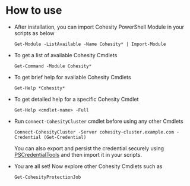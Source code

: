 # How to use

* After installation, you can import Cohesity PowerShell Module in your scripts as below

  ```text
  Get-Module -ListAvailable -Name Cohesity* | Import-Module
  ```

* To get a list of available Cohesity Cmdlets

  ```text
  Get-Command -Module Cohesity*
  ```
  
* To get brief help for available Cohesity Cmdlets

  ```text
  Get-Help *Cohesity*
  ```

* To get detailed help for a specific Cohesity Cmdlet
  ```text
  Get-Help <cmdlet-name> -Full
  ```
  
* Run `Connect-CohesityCluster` cmdlet before using any other Cmdlets

  ```text
  Connect-CohesityCluster -Server cohesity-cluster.example.com -Credential (Get-Credential)
  ```
  You can also export and persist the credential securely using [PSCredentialTools](https://www.powershellgallery.com/packages/PSCredentialTools/1.0.1) and then import it in your scripts.
  
* You are all set! Now explore other Cohesity Cmdlets such as
  ```text
  Get-CohesityProtectionJob
  ```
